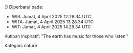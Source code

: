 ⏰ Diperbarui pada:
- WIB: Jumat, 4 April 2025 12.28.34 UTC
- WITA: Jumat, 4 April 2025 13.28.34 UTC
- WIT: Jumat, 4 April 2025 14.28.34 UTC

Kutipan Inspiratif:
"The earth has music for those who listen."


Kategori: nature

